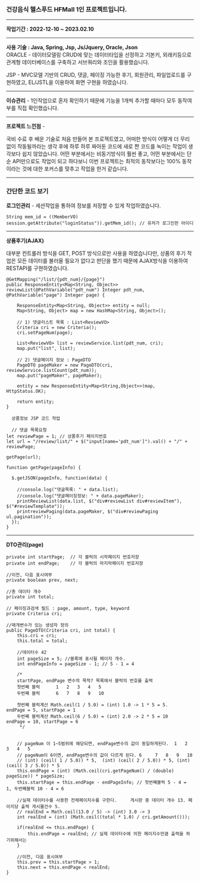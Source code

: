 <h3>건강음식 헬스푸드 HFMall 1인 프로젝트입니다.</h3>
<hr>
<b>작업기간 : 2022-12-10 ~ 2023.02.10</b>
<hr>
<b>사용 기술 : Java, Spring, Jsp, Js/Jquery, Oracle, Json</b><br>
ORACLE - 데이터모델링 CRUD에 맞는 데이터타입을 선정하고 기본키, 외래키등으로 관계형 데이터베이스를 구축하고 서브쿼리와 조인을 활용했습니다. 

JSP - MVC모델 기반의 CRUD, 댓글, 페이징 가능한 후기, 회원관리, 파일업로드를 구현하였고, EL/JSTL을 이용하여 화면 구현을 하였습니다. 
<hr>
<b>이슈관리</b> - 1인작업으로 혼자 확인하기 때문에 기능을 1개씩 추가할 때마다 모두 동작여부를 직접 확인했습니다. 
<hr>

<b>프로젝트 느낀점</b> -

국비 수료 후 배운 기술로 처음 만들어 본 프로젝트였고, 어떠한 방식이 어떻게 더 무리없이 작동될까라는 생각 후에 하루 하루 짜아둔 코드에 새로 짠 코드를 녹이는 작업이 생각보다 쉽지 않았습니다.
어떤 부분에서는 비동기방식이 훨씬 좋고, 어떤 부분에서는 단순 API만으로도 작업이 되고 하다보니 이번 프로젝트는 최적의 동작보다는 100% 동작이라는 것에 대한 포커스를 맞추고 작업을 한거 같습니다.

<hr>
<h3>간단한 코드 보기</h3>



<b>로그인관리</b> - 세션작업을 통하여 정보를 저장할 수 있게 작업하였습니다. 

    String mem_id = ((MemberVO) session.getAttribute("loginStatus")).getMem_id(); // 유저가 로그인한 아이디

<hr>
<b>상품후기(AJAX)</b>

대부분 컨트롤러 방식을 GET, POST 방식으로만 사용을 하였습니다만, 상품의 후기 작업은 모든 데이터를 불러올 필요가 없다고 판단을 했기 때문에 AJAX방식을 이용하여 
RESTAPI를 구현하였습니다.


    @GetMapping("/list/{pdt_num}/{page}")
   	public ResponseEntity<Map<String, Object>> reviewList(@PathVariable("pdt_num") Integer pdt_num, @PathVariable("page") Integer page) {
		
		ResponseEntity<Map<String, Object>> entity = null;
		Map<String, Object> map = new HashMap<String, Object>();
		
		// 1) 댓글리스트 목록 : List<ReviewVO>
		Criteria cri = new Criteria();
		cri.setPageNum(page);
		
		List<ReviewVO> list = reviewService.list(pdt_num, cri);
		map.put("list", list);
		
		// 2) 댓글페이지 정보 : PageDTO
		PageDTO pageMaker = new PageDTO(cri, reviewService.listCount(pdt_num));
		map.put("pageMaker", pageMaker);
		
		entity = new ResponseEntity<Map<String,Object>>(map, HttpStatus.OK);
		
		return entity;
	}
	
	  상품정보 JSP 코드 작업
	
	  // 댓글 목록요청
    let reviewPage = 1; // 상품후기 페이지번호
    let url = "/review/list/" + $("input[name='pdt_num']").val() + "/" + reviewPage;

    getPage(url);

    function getPage(pageInfo) {

      $.getJSON(pageInfo, function(data) {

        //console.log("댓글목록: " + data.list);
        //console.log("댓글페이징정보: " + data.pageMaker);
        printReviewList(data.list, $("div#reviewList div#reviewItem"), $("#reviewTemplate"));
        printreviewPaging(data.pageMaker, $("div#reviewPaging  ul.pagination"));
      });
    }


<hr>
<b>DTO관리(page)</b> 

	private int startPage;  // 각 블럭의 시작페이지 번호저장
	private int endPage;    // 각 블럭의 마지막페이지 번호저장
	
	//이전, 다음 표시여부
	private boolean prev, next;
	
	//총 데이타 개수
	private int total; 
	
	// 페이징과검색 필드 : page, amount, type, keyword
	private Criteria cri;

	//매개변수가 있는 생성자 정의
	public PageDTO(Criteria cri, int total) {
		this.cri = cri;
		this.total = total;
		
		//데이터수 42
		int pageSize = 5; //블록에 표시될 페이지 개수.	
		int endPageInfo = pageSize - 1; // 5 - 1 = 4
		
		/*
		startPage, endPage 변수의 목적? 목록에서 블럭의 번호를 출력
		첫번째 블럭  	1	2	3	4	5  
		두번째 블럭		6	7	8	9	10
		
		첫번째 블럭계산 Math.ceil(1 / 5.0) = (int) 1.0 -> 1 * 5 = 5.		endPage = 5, startPage = 1
		두번째 블럭계산 Math.ceil(6 / 5.0) = (int) 2.0 -> 2 * 5 = 10		endPage = 10, startPage = 6
		 */
		
		
		// pageNum 이 1~5범위에 해당되면, endPage변수의 값이 동일하게된다.  1   2	 3	 4	 5
		// pageNum이 6이면, endPage변수의 값이 다르게 된다. 6	 7	 8	 9   10
		// (int) (ceil( 1 / 5.0)) * 5,  (int) (ceil( 2 / 5.0)) * 5, (int) (ceil( 3 / 5.0)) * 5
		this.endPage = (int) (Math.ceil(cri.getPageNum() / (double) pageSize)) * pageSize;
		this.startPage = this.endPage - endPageInfo; // 첫번째블럭 5 - 4 = 1, 두번째블럭 10 - 4 = 6
		
		//실제 데이터수를 사용한 전체페이지수를 구한다.		게시판 중 데이터 개수 13. 페이지당 출력 게시물건수 5.
		// realEnd = Math.ceil(13.0 / 5) -> (int) 3.0 -> 3
		int realEnd = (int) (Math.ceil((total * 1.0) / cri.getAmount()));
		
		if(realEnd <= this.endPage) {
			this.endPage = realEnd; // 실제 데이터수에 의한 페이지수만큼 출력을 하기위해서는 
		}
		
		//이전, 다음 표시여부
		this.prev = this.startPage > 1;
		this.next = this.endPage < realEnd;
	}
	


